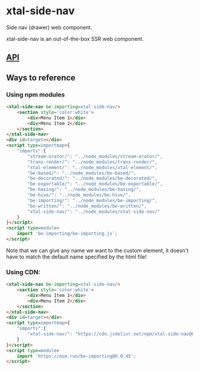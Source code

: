 # xtal-side-nav

Side nav (drawer) web component.

xtal-side-nav is an out-of-the-box SSR web component.

## [API](https://cf-sw.bahrus.workers.dev/?href=https%3A%2F%2Fcdn.jsdelivr.net%2Fnpm%2Fxtal-side-nav%400.0.69%2Fcustom-elements.json&stylesheet=https%3A%2F%2Fcdn.jsdelivr.net%2Fnpm%2Fwc-info%2Fsimple-ce-style.css&embedded=false&tags=&ts=2022-03-12T17%3A17%3A28.479Z&tocXSLT=https%3A%2F%2Fcdn.jsdelivr.net%2Fnpm%2Fwc-info%2Ftoc.xsl)

## Ways to reference

### Using npm modules

```html
<xtal-side-nav be-importing=xtal-side-nav/>
    <section style='color:white'>
        <div>Menu Item 1</div>
        <div>Menu Item 2</div>
    </section>
</xtal-side-nav>
<div id=target></div>
<script type=importmap>{
    "imports":{
        "stream-orator/": "../node_modules/stream-orator/",
        "trans-render/": "../node_modules/trans-render/",
        "xtal-element/": "../node_modules/xtal-element/",
        "be-based/": "../node_modules/be-based/",
        "be-decorated/": "../node_modules/be-decorated/",
        "be-exportable/": "../node_modules/be-exportable/",
        "be-having/": "../node_modules/be-having/",
        "be-hive/": "../node_modules/be-hive/",
        "be-importing/": "../node_modules/be-importing/",
        "be-written/": "../node_modules/be-written/",
        "xtal-side-nav/": "../node_modules/xtal-side-nav/"
    }
}</script>
<script type=module>
    import 'be-importing/be-importing.js';
</script>
```

Note that we can give any name we want to the custom element, it doesn't have to match the default name specified by the html file!

### Using CDN:

```html
<xtal-side-nav be-importing=xtal-side-nav/>
    <section style='color:white'>
        <div>Menu Item 1</div>
        <div>Menu Item 2</div>
    </section>
</xtal-side-nav>
<div id=target></div>
<script type=importmap>{
    "imports":{
        "xtal-side-nav/": "https://cdn.jsdelivr.net/npm/xtal-side-nav@0.0.104/"
    }
}</script>
<script type=module>
    import 'https://esm.run/be-importing@0.0.45';
</script>
```


